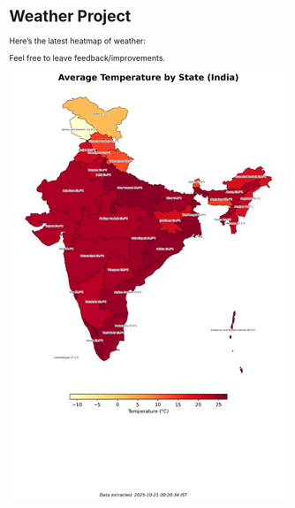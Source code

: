 # Weather Project

Here’s the latest heatmap of weather:

Feel free to leave feedback/improvements.

![India Heatmap](docs/assets/india_heatmap.png?v=F6847D)

